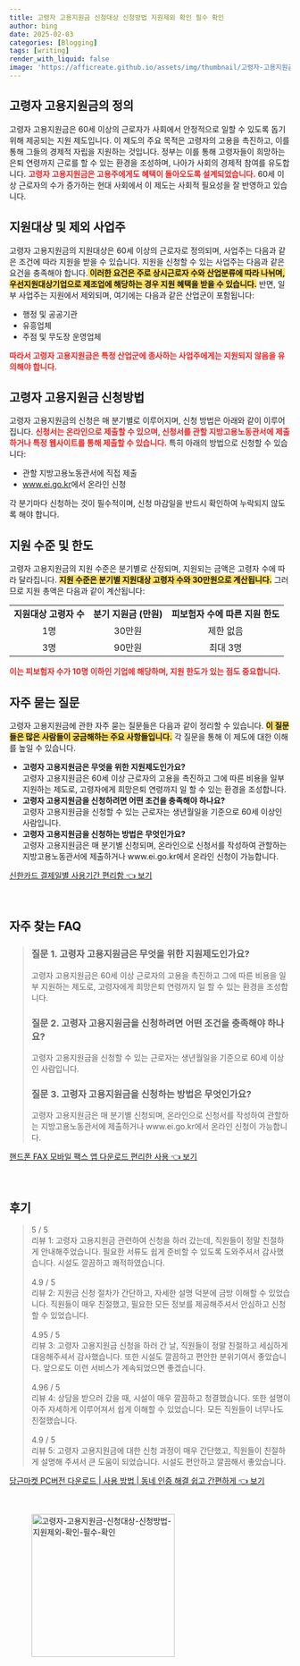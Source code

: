 ```yaml
---
title: 고령자 고용지원금 신청대상 신청방법 지원제외 확인 필수 확인
author: bing
date: 2025-02-03
categories: [Blogging]
tags: [writing]
render_with_liquid: false
image: 'https://afficreate.github.io/assets/img/thumbnail/고령자-고용지원금-신청대상-신청방법-지원제외-확인-필수-확인.webp'
---
```



<h2 id='고령자_고용지원금_정의'>고령자 고용지원금의 정의</h2>

<p>고령자 고용지원금은 60세 이상의 근로자가 사회에서 안정적으로 일할 수 있도록 돕기 위해 제공되는 지원 제도입니다. 이 제도의 주요 목적은 고령자의 고용을 촉진하고, 이를 통해 그들의 경제적 자립을 지원하는 것입니다. 정부는 이를 통해 고령자들이 희망하는 은퇴 연령까지 근로를 할 수 있는 환경을 조성하며, 나아가 사회의 경제적 참여를 유도합니다. <b><span style="color: #ee2323;">고령자 고용지원금은 고용주에게도 혜택이 돌아오도록 설계되었습니다.</span></b> 60세 이상 근로자의 수가 증가하는 현대 사회에서 이 제도는 사회적 필요성을 잘 반영하고 있습니다.</p>

<h2 id='지원대상_및_제외_사업주'>지원대상 및 제외 사업주</h2>

<p>고령자 고용지원금의 지원대상은 60세 이상의 근로자로 정의되며, 사업주는 다음과 같은 조건에 따라 지원을 받을 수 있습니다. 지원을 신청할 수 있는 사업주는 다음과 같은 요건을 충족해야 합니다.<b><span style="background-color: #ffe066;"> 이러한 요건은 주로 상시근로자 수와 산업분류에 따라 나뉘며, 우선지원대상기업으로 제조업에 해당하는 경우 지원 혜택을 받을 수 있습니다.</span></b> 반면, 일부 사업주는 지원에서 제외되며, 여기에는 다음과 같은 산업군이 포함됩니다:</p>

<ul>
    <li>행정 및 공공기관</li>
    <li>유흥업체</li>
    <li>주점 및 무도장 운영업체</li>
</ul>

<p><b><span style="color: #ee2323;">따라서 고령자 고용지원금은 특정 산업군에 종사하는 사업주에게는 지원되지 않음을 유의해야 합니다.</span></b></p>

<h2 id='신청방법'>고령자 고용지원금 신청방법</h2>

<p>고령자 고용지원금의 신청은 매 분기별로 이루어지며, 신청 방법은 아래와 같이 이루어집니다. <b><span style="color: #ee2323;">신청서는 온라인으로 제출할 수 있으며, 신청서를 관할 지방고용노동관서에 제출하거나 특정 웹사이트를 통해 제출할 수 있습니다.</span></b> 특히 아래의 방법으로 신청할 수 있습니다:</p>

<ul>
    <li>관할 지방고용노동관서에 직접 제출</li>
    <li><a href="https://www.ei.go.kr" target="_blank">www.ei.go.kr</a>에서 온라인 신청</li>
</ul>

<p>각 분기마다 신청하는 것이 필수적이며, 신청 마감일을 반드시 확인하여 누락되지 않도록 해야 합니다.</p>

<h2 id='지원수준_및_한도'>지원 수준 및 한도</h2>

<p>고령자 고용지원금의 지원 수준은 분기별로 산정되며, 지원되는 금액은 고령자 수에 따라 달라집니다. <b><span style="background-color: #ffe066;">지원 수준은 분기별 지원대상 고령자 수와 30만원으로 계산됩니다.</span></b> 그러므로 지원 총액은 다음과 같이 계산됩니다:</p>

<table>
    <tr>
        <td style="text-align: center; height: 17px;"><b>지원대상 고령자 수</b></td>
        <td style="text-align: center; height: 17px;"><b>분기 지원금 (만원)</b></td>
        <td style="text-align: center; height: 17px;"><b>피보험자 수에 따른 지원 한도</b></td>
    </tr>
    <tr>
        <td style="text-align: center; height: 17px;">1명</td>
        <td style="text-align: center; height: 17px;">30만원</td>
        <td style="text-align: center; height: 17px;">제한 없음</td>
    </tr>
    <tr>
        <td style="text-align: center; height: 17px;">3명</td>
        <td style="text-align: center; height: 17px;">90만원</td>
        <td style="text-align: center; height: 17px;">최대 3명</td>
    </tr>
</table>

<p><b><span style="color: #ee2323;">이는 피보험자 수가 10명 이하인 기업에 해당하며, 지원 한도가 있는 점도 중요합니다.</span></b></p>

<h2 id='자주_묻는_질문'>자주 묻는 질문</h2>

<p>고령자 고용지원금에 관한 자주 묻는 질문들은 다음과 같이 정리할 수 있습니다. <b><span style="background-color: #ffe066;">이 질문들은 많은 사람들이 궁금해하는 주요 사항들입니다.</span></b> 각 질문을 통해 이 제도에 대한 이해를 높일 수 있습니다.</p>

<ul>
    <li><b>고령자 고용지원금은 무엇을 위한 지원제도인가요?</b><br>고령자 고용지원금은 60세 이상 근로자의 고용을 촉진하고 그에 따른 비용을 일부 지원하는 제도로, 고령자에게 희망은퇴 연령까지 일 할 수 있는 환경을 조성합니다.</li>
    <li><b>고령자 고용지원금을 신청하려면 어떤 조건을 충족해야 하나요?</b><br>고령자 고용지원금을 신청할 수 있는 근로자는 생년월일을 기준으로 60세 이상인 사람입니다.</li>
    <li><b>고령자 고용지원금을 신청하는 방법은 무엇인가요?</b><br>고령자 고용지원금은 매 분기별 신청되며, 온라인으로 신청서를 작성하여 관할하는 지방고용노동관서에 제출하거나 www.ei.go.kr에서 온라인 신청이 가능합니다.</li>
</ul>


<p><a class="click-button" title="신한카드 결제일별 사용기간 편리함" href="https://afficreate.github.io/posts/%EC%8B%A0%ED%95%9C%EC%B9%B4%EB%93%9C-%EA%B2%B0%EC%A0%9C%EC%9D%BC%EB%B3%84-%EC%82%AC%EC%9A%A9%EA%B8%B0%EA%B0%84-%ED%8E%B8%EB%A6%AC%ED%95%A8/" rel="dofollow">신한카드 결제일별 사용기간 편리함 👈 보기</a></p><br>
<h2 id='자주_찾는_FAQ'>자주 찾는 FAQ</h2>
<div itemscope="" itemtype="https://schema.org/FAQPage"> 
<blockquote> 
<div itemscope="" itemprop="mainEntity" itemtype="https://schema.org/Question"> 
<h3 itemprop="name">질문 1. 고령자 고용지원금은 무엇을 위한 지원제도인가요?</h3> 
<div itemscope="" itemprop="acceptedAnswer" itemtype="https://schema.org/Answer"> 
<span itemprop="text"> 
<p>고령자 고용지원금은 60세 이상 근로자의 고용을 촉진하고 그에 따른 비용을 일부 지원하는 제도로, 고령자에게 희망은퇴 연령까지 일 할 수 있는 환경을 조성합니다.</p> 
</span> 
</div> 
</div> 

<div itemscope="" itemprop="mainEntity" itemtype="https://schema.org/Question"> 
<h3 itemprop="name">질문 2. 고령자 고용지원금을 신청하려면 어떤 조건을 충족해야 하나요?</h3> 
<div itemscope="" itemprop="acceptedAnswer" itemtype="https://schema.org/Answer"> 
<span itemprop="text"> 
<p>고령자 고용지원금을 신청할 수 있는 근로자는 생년월일을 기준으로 60세 이상인 사람입니다.</p> 
</span> 
</div> 
</div> 

<div itemscope="" itemprop="mainEntity" itemtype="https://schema.org/Question"> 
<h3 itemprop="name">질문 3. 고령자 고용지원금을 신청하는 방법은 무엇인가요?</h3> 
<div itemscope="" itemprop="acceptedAnswer" itemtype="https://schema.org/Answer"> 
<span itemprop="text"> 
<p>고령자 고용지원금은 매 분기별 신청되며, 온라인으로 신청서를 작성하여 관할하는 지방고용노동관서에 제출하거나 www.ei.go.kr에서 온라인 신청이 가능합니다.</p> 
</span> 
</div> 
</div> 
</blockquote> 
</div>
<p><a class="click-button" title="핸드폰 FAX 모바일 팩스 앱 다운로드 편리한 사용" href="https://afficreate.github.io/posts/%ED%95%B8%EB%93%9C%ED%8F%B0-FAX-%EB%AA%A8%EB%B0%94%EC%9D%BC-%ED%8C%A9%EC%8A%A4-%EC%95%B1-%EB%8B%A4%EC%9A%B4%EB%A1%9C%EB%93%9C-%ED%8E%B8%EB%A6%AC%ED%95%9C-%EC%82%AC%EC%9A%A9/" rel="dofollow">핸드폰 FAX 모바일 팩스 앱 다운로드 편리한 사용 👈 보기</a></p><br>
<h2 id='후기'>후기</h2>
<div itemscope itemtype="https://schema.org/Product">
  <blockquote>
  <div itemprop="review" itemscope itemtype="https://schema.org/Review">
      <div itemprop="reviewRating" itemscope itemtype="https://schema.org/Rating"> <span itemprop="ratingValue">5</span> / <span itemprop="bestRating">5</span> </div>
      <span itemprop="reviewBody">리뷰 1: 고령자 고용지원금 관련하여 신청을 하러 갔는데, 직원들이 정말 친절하게 안내해주었습니다. 필요한 서류도 쉽게 준비할 수 있도록 도와주셔서 감사했습니다. 시설도 깔끔하고 쾌적하였습니다.</span>
  </div>
  <br>
  <div itemprop="review" itemscope itemtype="https://schema.org/Review">
      <div itemprop="reviewRating" itemscope itemtype="https://schema.org/Rating"> <span itemprop="ratingValue">4.9</span> / <span itemprop="bestRating">5</span> </div>
      <span itemprop="reviewBody">리뷰 2: 지원금 신청 절차가 간단하고, 자세한 설명 덕분에 금방 이해할 수 있었습니다. 직원들이 매우 친절했고, 필요한 모든 정보를 제공해주셔서 안심하고 신청할 수 있었습니다.</span>
  </div>
  <br>
  <div itemprop="review" itemscope itemtype="https://schema.org/Review">
      <div itemprop="reviewRating" itemscope itemtype="https://schema.org/Rating"> <span itemprop="ratingValue">4.95</span> / <span itemprop="bestRating">5</span> </div>
      <span itemprop="reviewBody">리뷰 3: 고령자 고용지원금 신청을 하러 간 날, 직원들이 정말 친절하고 세심하게 대응해주셔서 감사했습니다. 또한 시설도 깔끔하고 편안한 분위기여서 좋았습니다. 앞으로도 이런 서비스가 계속되었으면 좋겠습니다.</span>
  </div>
  <br>
  <div itemprop="review" itemscope itemtype="https://schema.org/Review">
      <div itemprop="reviewRating" itemscope itemtype="https://schema.org/Rating"> <span itemprop="ratingValue">4.96</span> / <span itemprop="bestRating">5</span> </div>
      <span itemprop="reviewBody">리뷰 4: 상담을 받으러 갔을 때, 시설이 매우 깔끔하고 청결했습니다. 또한 설명이 아주 자세하게 이루어져서 쉽게 이해할 수 있었습니다. 모든 직원들이 너무나도 친절했습니다.</span>
  </div>
  <br>
  <div itemprop="review" itemscope itemtype="https://schema.org/Review">
      <div itemprop="reviewRating" itemscope itemtype="https://schema.org/Rating"> <span itemprop="ratingValue">4.9</span> / <span itemprop="bestRating">5</span> </div>
      <span itemprop="reviewBody">리뷰 5: 고령자 고용지원금에 대한 신청 과정이 매우 간단했고, 직원들이 친절하게 설명해 주셔서 큰 도움이 되었습니다. 시설도 편안하고 깔끔해서 좋았습니다.</span>
  </div>
  </blockquote>
</div>
<p><a class="click-button" title="당근마켓 PC버전 다운로드 | 사용 방법 | 동네 인증 해결 쉽고 간편하게" href="https://afficreate.github.io/posts/%EB%8B%B9%EA%B7%BC%EB%A7%88%EC%BC%93-PC%EB%B2%84%EC%A0%84-%EB%8B%A4%EC%9A%B4%EB%A1%9C%EB%93%9C-%EC%82%AC%EC%9A%A9-%EB%B0%A9%EB%B2%95-%EB%8F%99%EB%84%A4-%EC%9D%B8%EC%A6%9D-%ED%95%B4%EA%B2%B0-%EC%89%BD%EA%B3%A0-%EA%B0%84%ED%8E%B8%ED%95%98%EA%B2%8C/" rel="dofollow">당근마켓 PC버전 다운로드 | 사용 방법 | 동네 인증 해결 쉽고 간편하게 👈 보기</a></p><br>
<figure class="image"><img src="https://afficreate.github.io/assets/img/thumbnail/고령자-고용지원금-신청대상-신청방법-지원제외-확인-필수-확인.webp" alt="고령자-고용지원금-신청대상-신청방법-지원제외-확인-필수-확인" width="256" height="256"></figure>